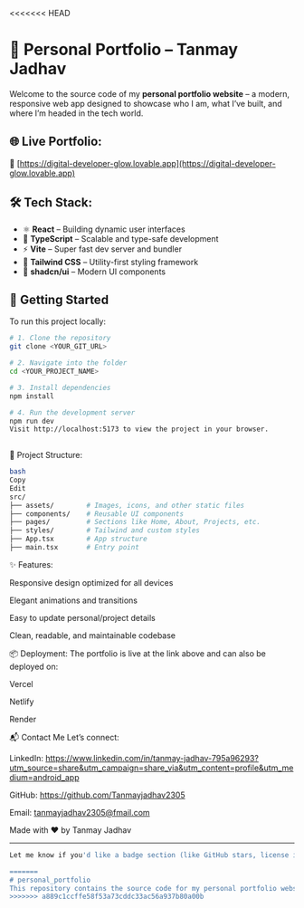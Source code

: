 <<<<<<< HEAD
# 💼 Personal Portfolio – Tanmay Jadhav

Welcome to the source code of my **personal portfolio website** – a modern, responsive web app designed to showcase who I am, what I’ve built, and where I’m headed in the tech world.

## 🌐 Live Portfolio:

🔗 [https://digital-developer-glow.lovable.app](https://digital-developer-glow.lovable.app)

## 🛠 Tech Stack:

- ⚛️ **React** – Building dynamic user interfaces
- 🔷 **TypeScript** – Scalable and type-safe development
- ⚡ **Vite** – Super fast dev server and bundler
- 🎨 **Tailwind CSS** – Utility-first styling framework
- 🧩 **shadcn/ui** – Modern UI components

## 🚀 Getting Started

To run this project locally:

```bash
# 1. Clone the repository
git clone <YOUR_GIT_URL>

# 2. Navigate into the folder
cd <YOUR_PROJECT_NAME>

# 3. Install dependencies
npm install

# 4. Run the development server
npm run dev
Visit http://localhost:5173 to view the project in your browser.
                                        
```

📁 Project Structure:

```bash
bash
Copy
Edit
src/
├── assets/        # Images, icons, and other static files
├── components/    # Reusable UI components
├── pages/         # Sections like Home, About, Projects, etc.
├── styles/        # Tailwind and custom styles
├── App.tsx        # App structure
├── main.tsx       # Entry point

```

✨ Features:

Responsive design optimized for all devices

Elegant animations and transitions

Easy to update personal/project details

Clean, readable, and maintainable codebase

📦 Deployment:
The portfolio is live at the link above and can also be deployed on:

Vercel

Netlify

Render

📬 Contact Me
Let’s connect:

LinkedIn: https://www.linkedin.com/in/tanmay-jadhav-795a96293?utm_source=share&utm_campaign=share_via&utm_content=profile&utm_medium=android_app

GitHub: https://github.com/Tanmayjadhav2305

Email: tanmayjadhav2305@fmail.com

Made with ❤️ by Tanmay Jadhav



---
```bash
Let me know if you'd like a badge section (like GitHub stars, license info), or markdown shields at the top. Want a version with images/screenshots or walkthrough GIFs too? I can help with that!

=======
# personal_portfolio
This repository contains the source code for my personal portfolio website. It showcases my skills, projects, certifications, and professional journey. Built using modern web technologies like React, TypeScript, and TailwindCSS, the portfolio is fully responsive and optimized for both desktop and mobile devices.
>>>>>>> a889c1ccffe58f53a73cddc33ac56a937b80a00b
